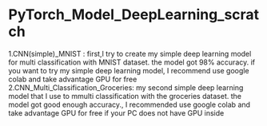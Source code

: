 # PyTorch_Model_DeepLearning_scratch
1.CNN(simple)_MNIST : first,I try to create my simple deep learning model for multi classification with MNIST dataset. the model got 98% accuracy. if you want to try my simple deep learning model, I recommend use google colab and take advantage GPU for free
2.CNN_Multi_Classification_Groceries: my second simple deep learning model that I use to mmulti classification with the groceries dataset. the model got good enough accuracy., I recommended use google colab and take advantage GPU for free if your PC does not have GPU inside
